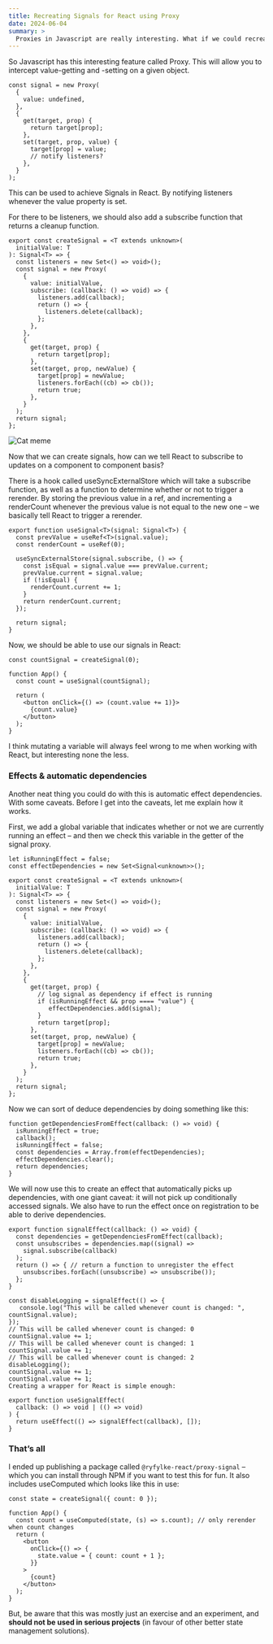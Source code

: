```yaml
---
title: Recreating Signals for React using Proxy
date: 2024-06-04
summary: >
  Proxies in Javascript are really interesting. What if we could recreate signals in React by utilizing them?
---
```


So Javascript has this interesting feature called Proxy. This will allow you to intercept value-getting and -setting on a given object.

```tsx
const signal = new Proxy(
  {
    value: undefined,
  },
  {
    get(target, prop) {
      return target[prop];
    },
    set(target, prop, value) {
      target[prop] = value;
      // notify listeners?
    },
  }
);
```

This can be used to achieve Signals in React. By notifying listeners whenever the value property is set.

For there to be listeners, we should also add a subscribe function that returns a cleanup function.

```tsx
export const createSignal = <T extends unknown>(
  initialValue: T
): Signal<T> => {
  const listeners = new Set<() => void>();
  const signal = new Proxy(
    {
      value: initialValue,
      subscribe: (callback: () => void) => {
        listeners.add(callback);
        return () => {
          listeners.delete(callback);
        };
      },
    },
    {
      get(target, prop) {
        return target[prop];
      },
      set(target, prop, newValue) {
        target[prop] = newValue;
        listeners.forEach((cb) => cb());
        return true;
      },
    }
  );
  return signal;
};
```

![Cat meme](https://preview.redd.it/fc4x6a195rtb1.jpg?auto=webp&s=77e30d580f9d64a3f643f2e8701cec6d461c57b8)

Now that we can create signals, how can we tell React to subscribe to updates on a component to component basis?

There is a hook called useSyncExternalStore which will take a subscribe function, as well as a function to determine whether or not to trigger a rerender. By storing the previous value in a ref, and incrementing a renderCount whenever the previous value is not equal to the new one – we basically tell React to trigger a rerender.

```tsx
export function useSignal<T>(signal: Signal<T>) {
  const prevValue = useRef<T>(signal.value);
  const renderCount = useRef(0);

  useSyncExternalStore(signal.subscribe, () => {
    const isEqual = signal.value === prevValue.current;
    prevValue.current = signal.value;
    if (!isEqual) {
      renderCount.current += 1;
    }
    return renderCount.current;
  });

  return signal;
}
```

Now, we should be able to use our signals in React:

```tsx
const countSignal = createSignal(0);

function App() {
  const count = useSignal(countSignal);

  return (
    <button onClick={() => (count.value += 1)}>
      {count.value}
    </button>
  );
}
```

I think mutating a variable will always feel wrong to me when working with React, but interesting none the less.

### Effects & automatic dependencies

Another neat thing you could do with this is automatic effect dependencies. With some caveats. Before I get into the caveats, let me explain how it works.

First, we add a global variable that indicates whether or not we are currently running an effect – and then we check this variable in the getter of the signal proxy.

```tsx
let isRunningEffect = false;
const effectDependencies = new Set<Signal<unknown>>();

export const createSignal = <T extends unknown>(
  initialValue: T
): Signal<T> => {
  const listeners = new Set<() => void>();
  const signal = new Proxy(
    {
      value: initialValue,
      subscribe: (callback: () => void) => {
        listeners.add(callback);
        return () => {
          listeners.delete(callback);
        };
      },
    },
    {
      get(target, prop) {
        // log signal as dependency if effect is running
        if (isRunningEffect && prop ==== "value") {
           effectDependencies.add(signal);
        }
        return target[prop];
      },
      set(target, prop, newValue) {
        target[prop] = newValue;
        listeners.forEach((cb) => cb());
        return true;
      },
    }
  );
  return signal;
};
```

Now we can sort of deduce dependencies by doing something like this:

```tsx
function getDependenciesFromEffect(callback: () => void) {
  isRunningEffect = true;
  callback();
  isRunningEffect = false;
  const dependencies = Array.from(effectDependencies);
  effectDependencies.clear();
  return dependencies;
}
```

We will now use this to create an effect that automatically picks up dependencies, with one giant caveat: it will not pick up conditionally accessed signals. We also have to run the effect once on registration to be able to derive dependencies.

```tsx
export function signalEffect(callback: () => void) {
  const dependencies = getDependenciesFromEffect(callback);
  const unsubscribes = dependencies.map((signal) =>
    signal.subscribe(callback)
  );
  return () => { // return a function to unregister the effect
    unsubscribes.forEach((unsubscribe) => unsubscribe());
  };
}

const disableLogging = signalEffect(() => {
   console.log("This will be called whenever count is changed: ", countSignal.value);
});
// This will be called whenever count is changed: 0
countSignal.value += 1;
// This will be called whenever count is changed: 1
countSignal.value += 1;
// This will be called whenever count is changed: 2
disableLogging();
countSignal.value += 1;
countSignal.value += 1;
Creating a wrapper for React is simple enough:

export function useSignalEffect(
  callback: () => void | (() => void)
) {
  return useEffect(() => signalEffect(callback), []);
}
```

### That’s all

I ended up publishing a package called `@ryfylke-react/proxy-signal` – which you can install through NPM if you want to test this for fun. It also includes useComputed which looks like this in use:

```tsx
const state = createSignal({ count: 0 });

function App() {
  const count = useComputed(state, (s) => s.count); // only rerender when count changes
  return (
    <button
      onClick={() => {
        state.value = { count: count + 1 };
      }}
    >
      {count}
    </button>
  );
}
```

But, be aware that this was mostly just an exercise and an experiment, and **should not be used in serious projects** (in favour of other better state management solutions).
